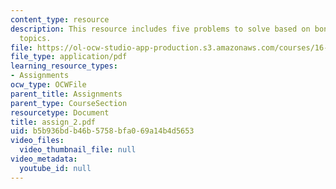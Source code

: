 ```yaml
---
content_type: resource
description: This resource includes five problems to solve based on bone and related
  topics.
file: https://ol-ocw-studio-app-production.s3.amazonaws.com/courses/16-423j-aerospace-biomedical-and-life-support-engineering-spring-2006/b5b936bdb46b5758bfa069a14b4d5653_assign_2.pdf
file_type: application/pdf
learning_resource_types:
- Assignments
ocw_type: OCWFile
parent_title: Assignments
parent_type: CourseSection
resourcetype: Document
title: assign_2.pdf
uid: b5b936bd-b46b-5758-bfa0-69a14b4d5653
video_files:
  video_thumbnail_file: null
video_metadata:
  youtube_id: null
---
```

